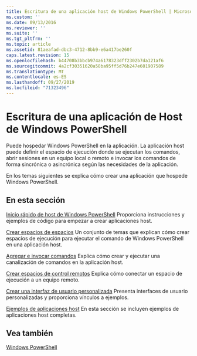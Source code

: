 ```yaml
---
title: Escritura de una aplicación host de Windows PowerShell | Microsoft Docs
ms.custom: ''
ms.date: 09/13/2016
ms.reviewer: ''
ms.suite: ''
ms.tgt_pltfrm: ''
ms.topic: article
ms.assetid: 81aeafad-dbc3-4712-8bb9-e6a417be260f
caps.latest.revision: 15
ms.openlocfilehash: b44708b3bbcb974a6178323dff2302b7da121af6
ms.sourcegitcommit: 4a2cf30351620a58ba95ff5d76b247e601907589
ms.translationtype: MT
ms.contentlocale: es-ES
ms.lasthandoff: 09/27/2019
ms.locfileid: "71323496"
---
```

# <a name="writing-a-windows-powershell-host-application"></a>Escritura de una aplicación de Host de Windows PowerShell

Puede hospedar Windows PowerShell en la aplicación. La aplicación host puede definir el espacio de ejecución donde se ejecutan los comandos, abrir sesiones en un equipo local o remoto e invocar los comandos de forma sincrónica o asincrónica según las necesidades de la aplicación.

En los temas siguientes se explica cómo crear una aplicación que hospede Windows PowerShell.

## <a name="in-this-section"></a>En esta sección

[Inicio rápido de host de Windows PowerShell](./windows-powershell-host-quickstart.md) Proporciona instrucciones y ejemplos de código para empezar a crear aplicaciones host.

[Crear espacios de espacios](./creating-runspaces.md) Un conjunto de temas que explican cómo crear espacios de ejecución para ejecutar el comando de Windows PowerShell en una aplicación host.

[Agregar e invocar comandos](./adding-and-invoking-commands.md) Explica cómo crear y ejecutar una canalización de comandos en la aplicación host.

[Crear espacios de control remotos](./creating-remote-runspaces.md) Explica cómo conectar un espacio de ejecución a un equipo remoto.

[Crear una interfaz de usuario personalizada](./creating-a-custom-user-interface.md) Presenta interfaces de usuario personalizadas y proporciona vínculos a ejemplos.

[Ejemplos de aplicaciones host](./host-application-samples.md) En esta sección se incluyen ejemplos de aplicaciones host completas.

## <a name="see-also"></a>Vea también

[Windows PowerShell](https://msdn.microsoft.com/en-us/b41a2af3-aec1-402d-8e18-c2c26be461ff)
